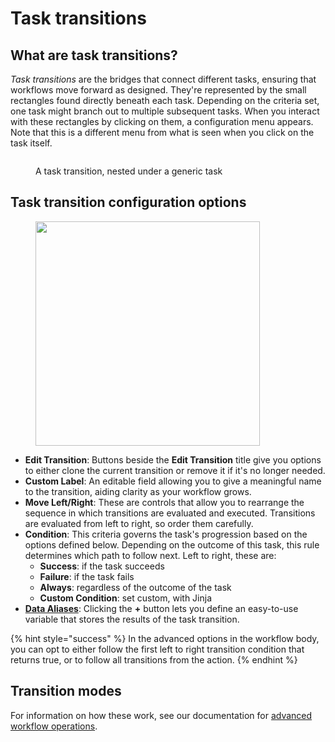 # Task transitions

## **What are task transitions?**&#x20;

_Task transitions_ are the bridges that connect different tasks, ensuring that workflows move forward as designed. They're represented by the small rectangles found directly beneath each task. Depending on the criteria set, one task might branch out to multiple subsequent tasks. When you interact with these rectangles by clicking on them, a configuration menu appears. Note that this is a different menu from what is seen when you click on the task itself.

<figure><img src="../../.gitbook/assets/task_transition.png" alt=""><figcaption><p>A task transition, nested under a generic task</p></figcaption></figure>

## **Task transition configuration options**

<figure><img src="../../.gitbook/assets/Screenshot 2025-03-05 at 6.03.10 PM.png" alt="" width="359"><figcaption></figcaption></figure>

* **Edit Transition**: Buttons beside the **Edit Transition** title give you options to either clone the current transition or remove it if it's no longer needed.
* **Custom Label**: An editable field allowing you to give a meaningful name to the transition, aiding clarity as your workflow grows.
* **Move Left/Right**: These are controls that allow you to rearrange the sequence in which transitions are evaluated and executed. Transitions are evaluated from left to right, so order them carefully.
* **Condition**: This criteria governs the task's progression based on the options defined below. Depending on the outcome of this task, this rule determines which path to follow next. Left to right, these are:
  * **Success**: if the task succeeds
  * **Failure**: if the task fails
  * **Always**: regardless of the outcome of the task
  * **Custom Condition**: set custom, with Jinja
* [**Data Aliases**](navigating-between-tasks-with-transitions.md): Clicking the **+** button lets you define an easy-to-use variable that stores the results of the task transition.

{% hint style="success" %}
In the advanced options in the workflow body, you can opt to either follow the first left to right transition condition that returns true, or to follow all transitions from the action.
{% endhint %}

## Transition modes

For information on how these work, see our documentation for [advanced workflow operations](advanced-workflow-operations.md#transition-modes).&#x20;

